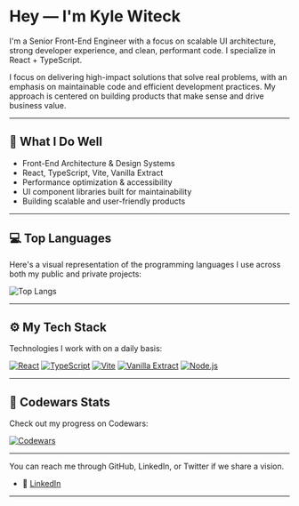 # Hey — I'm Kyle Witeck

I'm a Senior Front-End Engineer with a focus on scalable UI architecture, strong developer experience, and clean, performant code. I specialize in React + TypeScript.

I focus on delivering high-impact solutions that solve real problems, with an emphasis on maintainable code and efficient development practices. My approach is centered on building products that make sense and drive business value.

---

## 🧠 What I Do Well

- Front-End Architecture & Design Systems
- React, TypeScript, Vite, Vanilla Extract
- Performance optimization & accessibility
- UI component libraries built for maintainability
- Building scalable and user-friendly products

---

## 💻 Top Languages

Here's a visual representation of the programming languages I use across both my public and private projects:

![Top Langs](https://github-readme-stats.vercel.app/api/top-langs/?username=KyleWiteck&layout=pie&theme=tokyonight&hide=html&langs_count=20)

---

## ⚙️ My Tech Stack

Technologies I work with on a daily basis:

[![React](https://img.shields.io/badge/React-%23104E8B.svg)](https://reactjs.org/)
[![TypeScript](https://img.shields.io/badge/TypeScript-%233178C6.svg)](https://www.typescriptlang.org/)
[![Vite](https://img.shields.io/badge/Vite-%2356B1F0.svg)](https://vitejs.dev/)
[![Vanilla Extract](https://img.shields.io/badge/Vanilla_Extract-%23365C7D.svg)](https://vanilla-extract.style/)
[![Node.js](https://img.shields.io/badge/Node.js-%23339933.svg)](https://nodejs.org/)

---

## 🌱 Codewars Stats

Check out my progress on Codewars:

[![Codewars](https://www.codewars.com/users/B1n@ryB1ts/badges/large)](https://www.codewars.com/users/B1n@ryB1ts)

---

You can reach me through GitHub, LinkedIn, or Twitter if we share a vision.

- 📝 [LinkedIn](https://www.linkedin.com/in/KyleWiteck)

---

